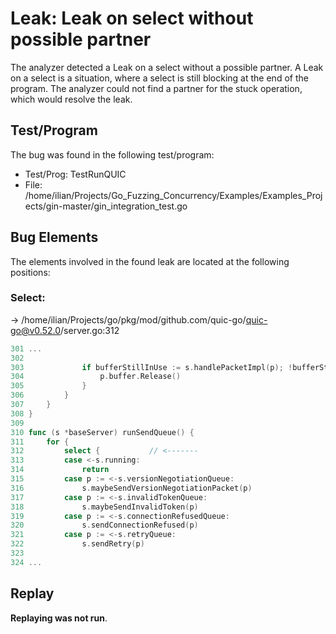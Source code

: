 # Leak: Leak on select without possible partner

The analyzer detected a Leak on a select without a possible partner.
A Leak on a select is a situation, where a select is still blocking at the end of the program.
The analyzer could not find a partner for the stuck operation, which would resolve the leak.

## Test/Program
The bug was found in the following test/program:

- Test/Prog: TestRunQUIC
- File: /home/ilian/Projects/Go_Fuzzing_Concurrency/Examples/Examples_Projects/gin-master/gin_integration_test.go

## Bug Elements
The elements involved in the found leak are located at the following positions:

###  Select:
-> /home/ilian/Projects/go/pkg/mod/github.com/quic-go/quic-go@v0.52.0/server.go:312
```go
301 ...
302 
303 			if bufferStillInUse := s.handlePacketImpl(p); !bufferStillInUse {
304 				p.buffer.Release()
305 			}
306 		}
307 	}
308 }
309 
310 func (s *baseServer) runSendQueue() {
311 	for {
312 		select {           // <-------
313 		case <-s.running:
314 			return
315 		case p := <-s.versionNegotiationQueue:
316 			s.maybeSendVersionNegotiationPacket(p)
317 		case p := <-s.invalidTokenQueue:
318 			s.maybeSendInvalidToken(p)
319 		case p := <-s.connectionRefusedQueue:
320 			s.sendConnectionRefused(p)
321 		case p := <-s.retryQueue:
322 			s.sendRetry(p)
323 
324 ...
```


## Replay
**Replaying was not run**.

